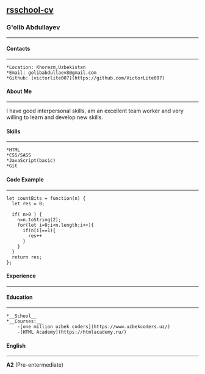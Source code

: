 [rsschool-cv](#)
---

### G'olib Abdullayev
---

#### Contacts
---

    *Location: Khorezm,Uzbekistan
    *Email: golibabdullaev8@gmail.com
    *Github: [victorlite007](https://github.com/VictorLite007)

#### About Me
---

I have good interpersonal skills, am an excellent team worker and very willing to learn and develop new skills.

#### Skills
---

    *HTML
    *CSS/SASS
    *JavaScript(basic)
    *Git

#### Code Example
---

```
let countBits = function(n) {
  let res = 0;
  
  if( n>0 ) {
    n=n.toString(2);
    for(let i=0;i<n.length;i++){
      if(n[i]==1){
        res++
      }
    }
  }
  return res;
};

```

#### Experience
---
#### Education
---
    *__School__
    *__Courses:__
        -[one million uzbek coders](https://www.uzbekcoders.uz/)
        -[HTML Academy](https://htmlacademy.ru/)

#### English
---
__A2__ (Pre-entermediate)